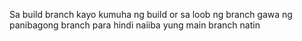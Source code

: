 Sa build branch kayo kumuha ng build or sa loob ng branch gawa ng panibagong branch para hindi naiiba yung main branch natin
